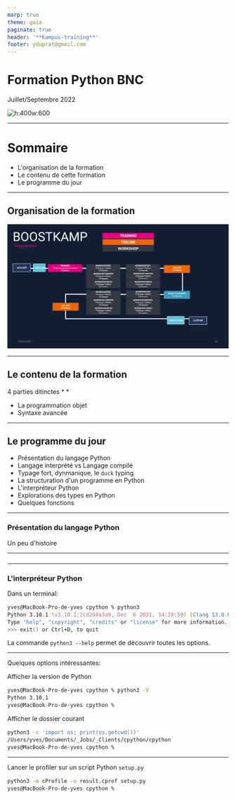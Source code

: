 ```yaml
---
marp: true
theme: gaia
paginate: true
header: '**Kampus-training**'
footer: yduprat@gmail.com
---
```

# Formation Python BNC

Juillet/Septembre 2022


![h:400w:600](https://www.python.org/static/community_logos/python-logo-generic.svg)

---
# Sommaire

* L'organisation de la formation
* Le contenu de cette formation
* Le programme du jour

---
## Organisation de la formation

![w:880](img/Scheduled.png)

---
## Le contenu de la formation

4 parties ditinctes
* 
*  
* La programmation objet
* Syntaxe avancée

---
## Le programme du jour
* Présentation du langage Python
* Langage interprété vs Langage compilé
* Typage fort, dynmanique, le `duck` typing
* La structuration d'un programme en Python
* L'interpréteur Python
* Explorations des types en Python
* Quelques fonctions

---
### Présentation du langage Python

Un peu d'histoire

---
### 
---
### L'interpréteur Python

Dans un terminal:
```zsh
yves@MacBook-Pro-de-yves cpython % python3
Python 3.10.1 (v3.10.1:2cd268a3a9, Dec  6 2021, 14:28:59) [Clang 13.0.0 (clang-1300.0.29.3)] on darwin
Type "help", "copyright", "credits" or "license" for more information.
>>> exit() or Ctrl+D, to quit
```

La commande `python3 --help` permet de découvrir toutes les options. 

---

Quelques options intéressantes:

Afficher la version de Python

```zsh
yves@MacBook-Pro-de-yves cpython % python3 -V
Python 3.10.1
yves@MacBook-Pro-de-yves cpython %
```

Afficher le dossier courant

```zsh
python3 -c 'import os; print(os.getcwd())'
/Users/yves/Documents/_Jobs/_Clients/cpython/cpython
yves@MacBook-Pro-de-yves cpython %
```

---

Lancer le profiler sur un script Python `setup.py`

```zsh
python3 -m cProfile -o result.cprof setup.py
yves@MacBook-Pro-de-yves cpython %
```


